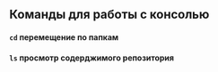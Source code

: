 ## Команды для работы с консолью

#### ```cd``` перемещение по папкам  
#### ```ls``` просмотр содерджимого репозитория